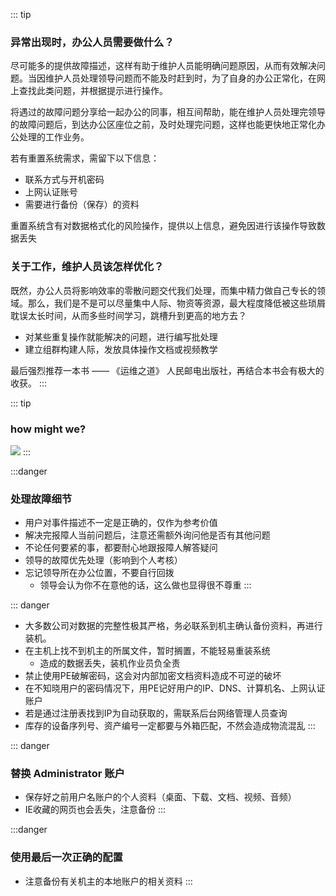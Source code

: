 ::: tip
### 异常出现时，办公人员需要做什么？

尽可能多的提供故障描述，这样有助于维护人员能明确问题原因，从而有效解决问题。当因维护人员处理领导问题而不能及时赶到时，为了自身的办公正常化，在网上查找此类问题，并根据提示进行操作。

将遇过的故障问题分享给一起办公的同事，相互间帮助，能在维护人员处理完领导的故障问题后，到达办公区座位之前，及时处理完问题，这样也能更快地正常化办公处理的工作业务。


若有重置系统需求，需留下以下信息：
* 联系方式与开机密码
* 上网认证账号
* 需要进行备份（保存）的资料

重置系统含有对数据格式化的风险操作，提供以上信息，避免因进行该操作导致数据丢失

### 关于工作，维护人员该怎样优化？

既然，办公人员将影响效率的零散问题交代我们处理，而集中精力做自己专长的领域。那么，我们是不是可以尽量集中人际、物资等资源，最大程度降低被这些琐屑耽误太长时间，从而多些时间学习，跳槽升到更高的地方去？

* 对某些重复操作就能解决的问题，进行编写批处理
* 建立组群构建人际，发放具体操作文档或视频教学

最后强烈推荐一本书 —— 《运维之道》 人民邮电出版社，再结合本书会有极大的收获。
:::

::: tip
### how might we?
![](https://i.postimg.cc/MHm5jdXG/20200321153543.jpg)
::: 

:::danger
### 处理故障细节

* 用户对事件描述不一定是正确的，仅作为参考价值
* 解决完报障人当前问题后，注意还需额外询问他是否有其他问题
* 不论任何要紧的事，都要耐心地跟报障人解答疑问
* 领导的故障优先处理（影响到个人考核）
* 忘记领导所在办公位置，不要自行回拨
    * 领导会认为你不在意他的话，这么做也显得很不尊重
:::

::: danger
* 大多数公司对数据的完整性极其严格，务必联系到机主确认备份资料，再进行装机。
* 在主机上找不到机主的所属文件，暂时搁置，不能轻易重装系统
    * 造成的数据丢失，装机作业员负全责
* 禁止使用PE破解密码，这会对内部加密文档资料造成不可逆的破坏    
* 在不知晓用户的密码情况下，用PE记好用户的IP、DNS、计算机名、上网认证账户
* 若是通过注册表找到IP为自动获取的，需联系后台网络管理人员查询 
* 库存的设备序列号、资产编号一定都要与外箱匹配，不然会造成物流混乱
:::

::: danger
### 替换 Administrator 账户
* 保存好之前用户名账户的个人资料（桌面、下载、文档、视频、音频）
* IE收藏的网页也会丢失，注意备份
:::

:::danger
### 使用最后一次正确的配置
* 注意备份有关机主的本地账户的相关资料
:::


